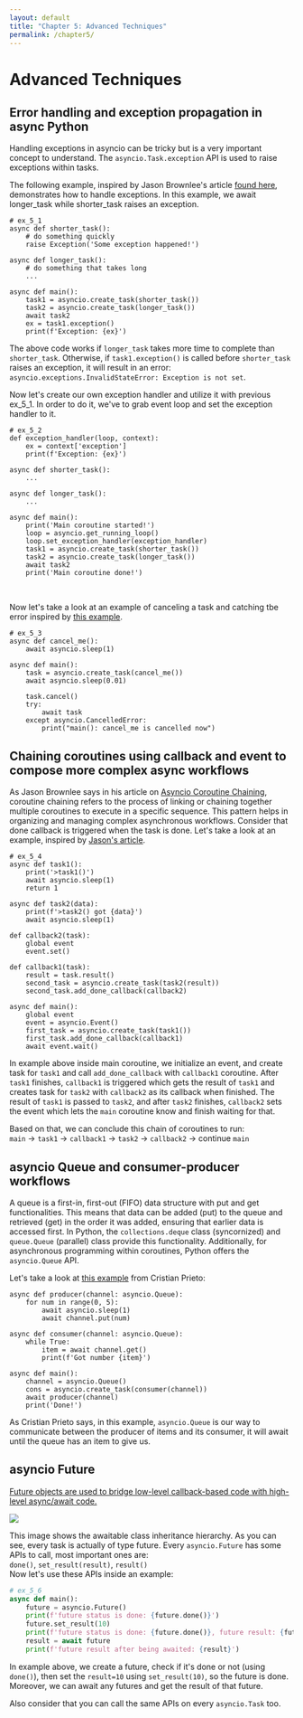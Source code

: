 ```yaml
---
layout: default
title: "Chapter 5: Advanced Techniques"
permalink: /chapter5/
---
```


# Advanced Techniques
## Error handling and exception propagation in async Python
Handling exceptions in asyncio can be tricky but is a very important concept to understand.
The `asyncio.Task.exception` API is used to raise exceptions within tasks.

The following example, inspired by Jason Brownlee's article 
[found here](https://superfastpython.com/asyncio-task-exceptions/#Example_of_Checking_for_an_Exception_in_a_Failed_Task),
demonstrates how to handle exceptions. In this example, we await longer_task while shorter_task raises an exception.

```python3
# ex_5_1
async def shorter_task():
    # do something quickly
    raise Exception('Some exception happened!')

async def longer_task():
    # do something that takes long
    ...

async def main():
    task1 = asyncio.create_task(shorter_task())
    task2 = asyncio.create_task(longer_task())
    await task2
    ex = task1.exception()
    print(f'Exception: {ex}')
```
The above code works if `longer_task` takes more time to complete than `shorter_task`. 
Otherwise, if `task1.exception()` is called before `shorter_task` raises an exception,
it will result in an error: `asyncio.exceptions.InvalidStateError: Exception is not set`.

Now let's create our own exception handler and utilize it with previous ex_5_1. 
In order to do it, we've to grab event loop and set the exception handler to it.
```python3
# ex_5_2
def exception_handler(loop, context):
    ex = context['exception']
    print(f'Exception: {ex}')

async def shorter_task():
    ...

async def longer_task():
    ...

async def main():
    print('Main coroutine started!')
    loop = asyncio.get_running_loop()
    loop.set_exception_handler(exception_handler)
    task1 = asyncio.create_task(shorter_task())
    task2 = asyncio.create_task(longer_task())
    await task2
    print('Main coroutine done!')

```
<br>

Now let's take a look at an example of canceling a task and catching tbe error inspired by
[this example](https://stackoverflow.com/questions/56052748/python-asyncio-task-cancellation).
```python3
# ex_5_3
async def cancel_me():
    await asyncio.sleep(1)

async def main():
    task = asyncio.create_task(cancel_me())
    await asyncio.sleep(0.01)

    task.cancel()
    try:
        await task
    except asyncio.CancelledError:
        print("main(): cancel_me is cancelled now")
```

## Chaining coroutines using callback and event to compose more complex async workflows
As Jason Brownlee says in his article on 
[Asyncio Coroutine Chaining](https://superfastpython.com/asyncio-coroutine-chaining/#What_is_Coroutine_Chaining),
coroutine chaining refers to the process of 
linking or chaining together multiple coroutines to execute in a specific sequence.
This pattern helps in organizing and managing complex asynchronous workflows.
Consider that done callback is triggered when the task is done.
Let's take a look at an example, inspired by 
[Jason's article](https://superfastpython.com/asyncio-coroutine-chaining/#Example_of_Automatic_Chaining_of_Coroutines_With_Callbacks).
```python3
# ex_5_4
async def task1():
    print('>task1()')
    await asyncio.sleep(1)
    return 1

async def task2(data):
    print(f'>task2() got {data}')
    await asyncio.sleep(1)

def callback2(task):
    global event
    event.set()

def callback1(task):
    result = task.result()
    second_task = asyncio.create_task(task2(result))
    second_task.add_done_callback(callback2)

async def main():
    global event
    event = asyncio.Event()
    first_task = asyncio.create_task(task1())
    first_task.add_done_callback(callback1)
    await event.wait()
```
In example above inside main coroutine, we initialize an event, and create task for `task1` and call `add_done_callback`
with `callback1` coroutine. After `task1` finishes, `callback1` is triggered which gets the result of `task1`
and creates task for `task2` with `callback2` as its callback when finished. The result of `task1` is passed to `task2`,
and after `task2` finishes, `callback2` sets the event which lets the `main` coroutine know and finish waiting for that.

Based on that, we can conclude this chain of coroutines to run: <br>
`main` -> `task1` -> `callback1` -> `task2` -> `callback2` -> continue `main`

## asyncio Queue and consumer-producer workflows
A queue is a first-in, first-out (FIFO) data structure with put and get functionalities. 
This means that data can be added (put) to the queue and retrieved (get) in the order it was added, 
ensuring that earlier data is accessed first. In Python, the `collections.deque` class (syncornized) and `queue.Queue` (parallel) class provide this functionality. 
Additionally, for asynchronous programming within coroutines, Python offers the `asyncio.Queue` API.

Let's take a look at 
[this example](https://cprieto.com/posts/2021/07/queues-with-python-asyncio.html) from Cristian Prieto:
```python3
async def producer(channel: asyncio.Queue):
    for num in range(0, 5):
        await asyncio.sleep(1)
        await channel.put(num)

async def consumer(channel: asyncio.Queue):
    while True:
        item = await channel.get()
        print(f'Got number {item}')

async def main():
    channel = asyncio.Queue()
    cons = asyncio.create_task(consumer(channel))
    await producer(channel)
    print('Done!')
```
As Cristian Prieto says, in this example, `asyncio.Queue` is our way to communicate between the producer of items
and its consumer, it will await until the queue has an item to give us.

## asyncio Future
[Future objects are used to bridge low-level callback-based code with high-level async/await code.
](https://docs.python.org/3/library/asyncio-future.html)

![](https://blog.cellenza.com/wp-content/uploads/2023/04/Image5.png)

This image shows the awaitable class inheritance hierarchy. As you can see, every task is actually of type future.
Every `asyncio.Future` has some APIs to call, most important ones are:<br>
`done()`, `set_result(result)`, `result()`<br>
Now let's use these APIs inside an example:
```python
# ex_5_6
async def main():
    future = asyncio.Future()
    print(f'future status is done: {future.done()}')
    future.set_result(10)
    print(f'future status is done: {future.done()}, future result: {future.result()}')
    result = await future
    print(f'future result after being awaited: {result}')
```

In example above, we create a future, check if it's done or not (using `done()`), 
then set the `result=10` using `set_result(10)`, so the future is done. Moreover, we can await any futures
and get the result of that future.

Also consider that you can call the same APIs on every `asyncio.Task` too.
